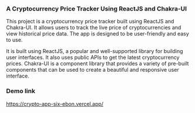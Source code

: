 
### A Cryptocurrency Price Tracker Using ReactJS and Chakra-UI

This project is a cryptocurrency price tracker built using ReactJS and Chakra-UI. It allows users to track the live price of cryptocurrencies and view historical price data. The app is designed to be user-friendly and easy to use.

It is built using ReactJS, a popular and well-supported library for building user interfaces. It also uses public APIs to get the latest cryptocurrency prices. Chakra-UI is a component library that provides a variety of pre-built components that can be used to create a beautiful and responsive user interface.


### Demo link
https://crypto-app-six-ebon.vercel.app/
  

